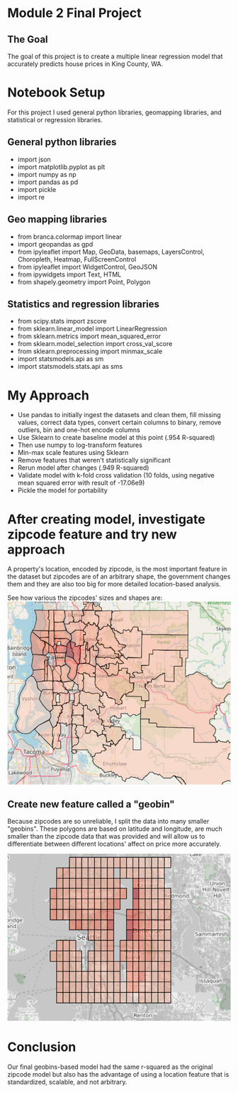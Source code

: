 # Module 2 Final Project

## The Goal

The goal of this project is to create a multiple linear regression model that accurately predicts house prices in King County, WA.

# Notebook Setup
For this project I used general python libraries, geomapping libraries, and statistical or regression libraries.

## General python libraries
* import json
* import matplotlib.pyplot as plt
* import numpy as np
* import pandas as pd
* import pickle
* import re

## Geo mapping libraries
* from branca.colormap import linear
* import geopandas as gpd
* from ipyleaflet import Map, GeoData, basemaps, LayersControl, Choropleth, Heatmap, FullScreenControl
* from ipyleaflet import WidgetControl, GeoJSON 
* from ipywidgets import Text, HTML
* from shapely.geometry import Point, Polygon

## Statistics and regression libraries
* from scipy.stats import zscore
* from sklearn.linear_model import LinearRegression
* from sklearn.metrics import mean_squared_error
* from sklearn.model_selection import cross_val_score
* from sklearn.preprocessing import minmax_scale
* import statsmodels.api as sm
* import statsmodels.stats.api as sms

# My Approach
* Use pandas to initially ingest the datasets and clean them, fill missing values, correct data types, convert certain columns to binary, remove outliers, bin and one-hot encode columns
* Use Sklearn to create baseline model at this point (.954 R-squared)
* Then use numpy to log-transform features
* Min-max scale features using Sklearn
* Remove features that weren't statistically significant
* Rerun model after changes (.949 R-squared)
* Validate model with k-fold cross validation (10 folds, using negative mean squared error with result of -17.06e9)
* Pickle the model for portability

# After creating model, investigate zipcode feature and try new approach
A property's location, encoded by zipcode, is the most important feature in the dataset but zipcodes are of an arbitrary shape, the government changes them and they are also too big for more detailed location-based analysis.

See how various the zipcodes' sizes and shapes are:
![img1](img/zipcodes_map.png)

## Create new feature called a "geobin"
Because zipcodes are so unreliable, I split the data into many smaller "geobins". These polygons are based on latitude and longitude, are much smaller than the zipcode data that was provided and will allow us to differentiate between different locations' affect on price more accurately. 

![img2](img/geobins_map.png)


# Conclusion
Our final geobins-based model had the same r-squared as the original zipcode model but also has the advantage of using a location feature that is standardized, scalable, and not arbitrary.
